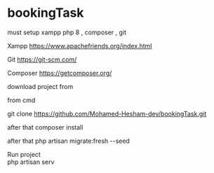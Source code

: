 # bookingTask


must  setup xampp php 8 , composer , git 

Xampp
https://www.apachefriends.org/index.html

Git
https://git-scm.com/

Composer 
https://getcomposer.org/

download project from 

from cmd 

git clone https://github.com/Mohamed-Hesham-dev/bookingTask.git

after that 
composer install

after that 
php artisan migrate:fresh --seed 

Run project  
php artisan serv 
